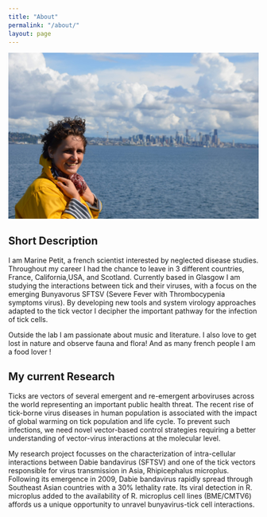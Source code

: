 ```yaml
---
title: "About"
permalink: "/about/"
layout: page
---
```

![moi a seattle](/assets/received_2407603382827522.jpeg)

## Short Description

I am Marine Petit, a french scientist interested by neglected disease studies.
Throughout my career I had the chance to leave in 3 different countries, France, California,USA, and Scotland.
Currently based in Glasgow I am studying the interactions between tick and their viruses, with a focus on the emerging Bunyavorus SFTSV (Severe Fever with Thrombocypenia symptoms virus). By developing new tools and system virology approaches adapted to the tick vector I decipher the important pathway for the infection of tick cells.

Outside the lab I am passionate about music and literature. I also love to get lost in nature and observe fauna and flora!
And as many french people I am a food lover ! 


## My current Research

Ticks are vectors of several emergent and re-emergent arboviruses across the world representing an important public health threat. The recent rise of tick-borne virus diseases in human population is associated with the impact of global warming on tick population and life cycle. To prevent such infections, we need novel vector-based control strategies requiring a better understanding of vector-virus interactions at the molecular level.

My research project focusses on the characterization of intra-cellular interactions between Dabie bandavirus (SFTSV) and one of the tick vectors responsible for virus transmission in Asia, Rhipicephalus microplus. Following its emergence in 2009, Dabie bandavirus rapidly spread through Southeast Asian countries with a 30% lethality rate. Its viral detection in R. microplus added to the availability of R. microplus cell lines (BME/CMTV6) affords us a unique opportunity to unravel bunyavirus-tick cell interactions. 


